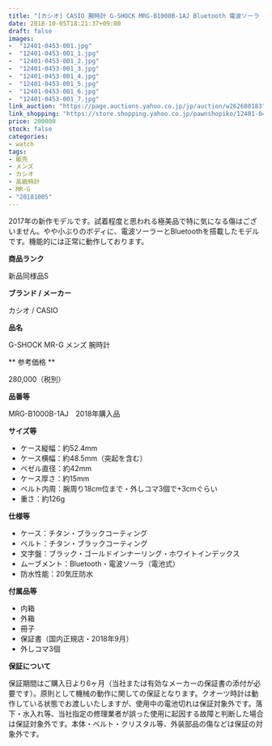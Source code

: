 ```yaml
---
title: "[カシオ] CASIO 腕時計 G-SHOCK MRG-B1000B-1AJ Bluetooth 電波ソーラ メンズ 極美品"
date: 2018-10-05T18:21:37+09:00
draft: false
images:
-  "12401-0453-001.jpg"
-  "12401-0453-001_1.jpg"
-  "12401-0453-001_2.jpg"
-  "12401-0453-001_3.jpg"
-  "12401-0453-001_4.jpg"
-  "12401-0453-001_5.jpg"
-  "12401-0453-001_6.jpg"
-  "12401-0453-001_7.jpg"
link_auction: "https://page.auctions.yahoo.co.jp/jp/auction/w262680183"
link_shopping: "https://store.shopping.yahoo.co.jp/pawnshopiko/12401-0453-001.html"
price: 200000
stock: false
categories:
- watch
tags:
- 販売
- メンズ
- カシオ
- 高級時計
- MR-G
- "20181005"
---
```

2017年の新作モデルです。試着程度と思われる極美品で特に気になる傷はございません。やや小ぶりのボディに、電波ソーラーとBluetoothを搭載したモデルです。機能的には正常に動作しております。

**商品ランク**

新品同様品S

**ブランド / メーカー**

カシオ / CASIO

**品名**

G-SHOCK MR-G メンズ 腕時計

** 参考価格 **

280,000（税別）

**品番等**

MRG-B1000B-1AJ　2018年購入品

**サイズ等**
- ケース縦幅：約52.4mm
- ケース横幅：約48.5mm（突起を含む）
- ベゼル直径：約42mm
- ケース厚さ：約15mm
- ベルト内周：腕周り18cm位まで・外しコマ3個で+3cmぐらい
- 重さ：約126g

**仕様等**
- ケース：チタン・ブラックコーティング
- ベルト：チタン・ブラックコーティング
- 文字盤：ブラック・ゴールドインナーリング・ホワイトインデックス
- ムーブメント：Bluetooth・電波ソーラ（電池式）
- 防水性能：20気圧防水

**付属品等**
- 内箱
- 外箱
- 冊子
- 保証書（国内正規店・2018年9月）
- 外しコマ3個

**保証について**

保証期間はご購入日より6ヶ月（当社または有効なメーカーの保証書の添付が必要です）。原則として機械の動作に関しての保証となります。クオーツ時計は動作している状態でお渡しいたしますが、使用中の電池切れは保証対象外です。落下・水入れ等、当社指定の修理業者が誤った使用に起因する故障と判断した場合は保証対象外です。本体・ベルト・クリスタル等、外装部品の傷などは保証の対象外です。

